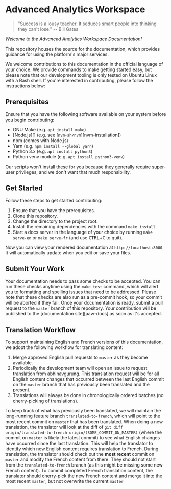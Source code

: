 # Advanced Analytics Workspace

> "Success is a lousy teacher. It seduces smart people into thinking they can't lose."
> -- Bill Gates

_Welcome to the Advanced Analytics Workspace Documentation!_

This repository houses the source for the documentation, which provides guidance for using the platform's major services.

We welcome contributions to this documentation in the official language of your choice. We provide commands to make getting started easy, but please note that our development tooling is only tested on Ubuntu Linux with a Bash shell. If you're interested in contributing, please follow the instructions below:

## Prerequisites

Ensure that you have the following software available on your system before you begin contributing:

- GNU Make (e.g. `apt install make`)
- [Node.js][] (e.g. see [`nvm-sh/nvm`][nvm-installation])
- npm (comes with Node.js)
- Yarn (e.g. `npm install --global yarn`)
- Python 3.x (e.g. `apt install python3`)
- Python venv module (e.g. `apt install python3-venv`)

Our scripts won't install these for you because they generally require super-user privileges, and we don't want that much responsibility.

## Get Started

Follow these steps to get started contributing:

1. Ensure that you have the prerequisites.
2. Clone this repository.
3. Change the directory to the project root.
4. Install the remaining dependencies with the command `make install`.
5. Start a docs server in the language of your choice by running `make serve-en` or `make serve-fr` (and use <kbd>CTRL</kbd>+<kbd>C</kbd> to quit).

Now you can view your rendered documentation at `http://localhost:8000`. It will automatically update when you edit or save your files.

## Submit Your Work

Your documentation needs to pass some checks to be accepted. You can run these checks anytime using the `make test` command, which will alert you to formatting and spelling issues that need to be addressed. Please note that these checks are also run as a pre-commit hook, so your commit will be aborted if they fail. Once your documentation is ready, submit a pull request to the `master` branch of this repository. Your contribution will be published to the [documentation site][aaw-docs] as soon as it's accepted.

## Translation Workflow

To support maintaining English and French versions of this documentation, we adopt the following workflow for translating content:

1. Merge approved English pull requests to `master` as they become available.
2. Periodically the development team will open an issue to request translation from abhinavgurung. This translation request will be for all English content changes that occurred between the last English commit on the `master` branch that has previously been translated and the present.
3. Translations will always be done in chronologically ordered batches (no cherry-picking of translations).

To keep track of what has previously been translated, we will maintain the long-running feature branch `translated-to-french`, which will point to the most recent commit on `master` that has been translated. When doing a new translation, the translator will look at the diff of `git diff origin/translated-to-french origin/(SOME_COMMIT_ON_MASTER)` (where the commit on `master` is likely the latest commit) to see what English changes have occurred since the last translation. This will help the translator to identify which new English content requires translation to French. During translation, the translator should check out the **most recent** commit on `master` and modify the French content from there. They should not start from the `translated-to-french` branch (as this might be missing some new French content). To commit completed French translation content, the translator should cherry-pick the new French content and merge it into the most recent `master`, but not overwrite the current `master`
